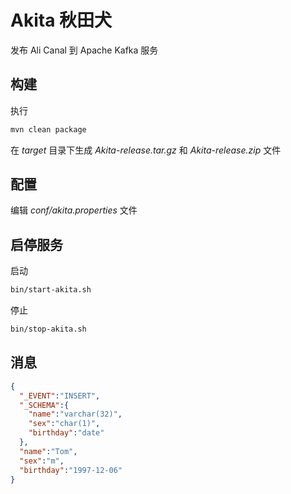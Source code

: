 # Akita 秋田犬
发布 Ali Canal 到 Apache Kafka 服务

## 构建

执行

```bash
mvn clean package
```

在 *target* 目录下生成 *Akita-release.tar.gz* 和 *Akita-release.zip* 文件

## 配置

编辑 *conf/akita.properties* 文件

## 启停服务

启动

```bash
bin/start-akita.sh
```

停止

```bash
bin/stop-akita.sh
```

## 消息

```json
{
  "_EVENT":"INSERT",
  "_SCHEMA":{
    "name":"varchar(32)",
    "sex":"char(1)",
    "birthday":"date"
  },
  "name":"Tom",
  "sex":"m",
  "birthday":"1997-12-06"
}
```
